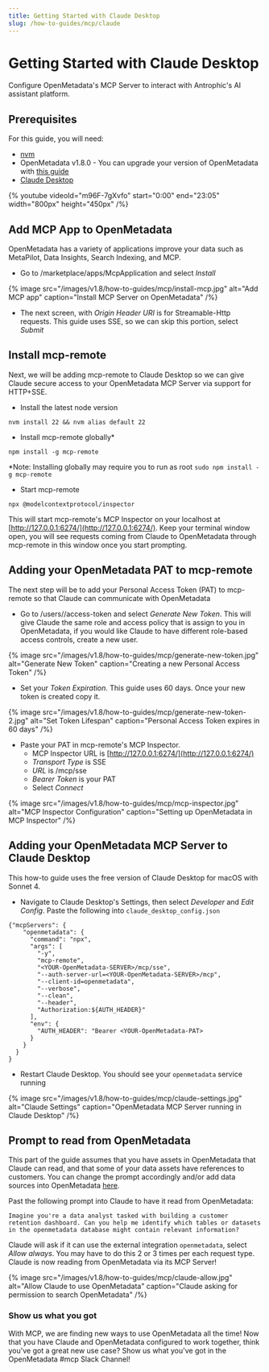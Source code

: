 ```yaml
---
title: Getting Started with Claude Desktop
slug: /how-to-guides/mcp/claude
---
```


# Getting Started with Claude Desktop

Configure OpenMetadata's MCP Server to interact with Antrophic's AI assistant platform. 

## Prerequisites
For this guide, you will need:
- [nvm](https://github.com/nvm-sh/nvm)
- OpenMetadata v1.8.0 - You can upgrade your version of OpenMetadata with [this guide](https://docs.open-metadata.org/latest/deployment/upgrade)
- [Claude Desktop](https://claude.ai/download)

{%  youtube videoId="m96F-7gXvfo" start="0:00" end="23:05" width="800px" height="450px" /%}

## Add MCP App to OpenMetadata
OpenMetadata has a variety of applications improve your data such as MetaPilot, Data Insights, Search Indexing, and MCP.

- Go to <YOUR-OpenMetadata-SERVER>/marketplace/apps/McpApplication and select *Install*

{% image
src="/images/v1.8/how-to-guides/mcp/install-mcp.jpg"
alt="Add MCP app"
caption="Install MCP Server on OpenMetadata"
/%}

- The next screen, with *Origin Header URI* is for Streamable-Http requests. This guide uses SSE, so we can skip this portion, select *Submit*

## Install mcp-remote
Next, we will be adding mcp-remote to Claude Desktop so we can give Claude secure access to your OpenMetadata MCP Server via support for HTTP+SSE.

- Install the latest node version
```
nvm install 22 && nvm alias default 22
```

- Install mcp-remote globally*
```
npm install -g mcp-remote
```

*Note: Installing globally may require you to run as root `sudo npm install -g mcp-remote`

- Start mcp-remote
```
npx @modelcontextprotocol/inspector
```

This will start mcp-remote's MCP Inspector on your localhost at [http://127.0.0.1:6274/](http://127.0.0.1:6274/). Keep your terminal window open, you will see requests coming from Claude to OpenMetadata through mcp-remote in this window once you start prompting.

## Adding your OpenMetadata PAT to mcp-remote
The next step will be to add your Personal Access Token (PAT) to mcp-remote so that Claude can communicate with OpenMetadata

- Go to <YOUR-OpenMetadata-SERVER>/users/<YOUR-USERNAME>/access-token and select *Generate New Token*. This will give Claude the same role and access policy that is assign to you in OpenMetadata, if you would like Claude to have different role-based access controls, create a new user.

{% image
src="/images/v1.8/how-to-guides/mcp/generate-new-token.jpg"
alt="Generate New Token"
caption="Creating a new Personal Access Token"
/%}

- Set your *Token Expiration*. This guide uses 60 days. Once your new token is created copy it.

{% image
src="/images/v1.8/how-to-guides/mcp/generate-new-token-2.jpg"
alt="Set Token Lifespan"
caption="Personal Access Token expires in 60 days"
/%}

- Paste your PAT in mcp-remote's MCP Inspector. 
  - MCP Inspector URL is [http://127.0.0.1:6274/](http://127.0.0.1:6274/)
  - *Transport Type* is SSE
  - *URL* is <YOUR-OpenMetadata-SERVER>/mcp/sse
  - *Bearer Token* is your PAT
  - Select *Connect*

{% image
src="/images/v1.8/how-to-guides/mcp/mcp-inspector.jpg"
alt="MCP Inspector Configuration"
caption="Setting up OpenMetadata in MCP Inspector"
/%}

## Adding your OpenMetadata MCP Server to Claude Desktop
This how-to guide uses the free version of Claude Desktop for macOS with Sonnet 4.

- Navigate to Claude Desktop's Settings, then select *Developer* and *Edit Config*. Paste the following into `claude_desktop_config.json`

```
{"mcpServers": {
    "openmetadata": {
      "command": "npx",
      "args": [
        "-y",
        "mcp-remote",
        "<YOUR-OpenMetadata-SERVER>/mcp/sse",
        "--auth-server-url=<YOUR-OpenMetadata-SERVER>/mcp",
        "--client-id=openmetadata",
        "--verbose",
        "--clean",
        "--header",
        "Authorization:${AUTH_HEADER}"
      ],
      "env": {
        "AUTH_HEADER": "Bearer <YOUR-OpenMetadata-PAT>
      }
    }
  }
}
```

- Restart Claude Desktop. You should see your `openmetadata` service running

{% image
src="/images/v1.8/how-to-guides/mcp/claude-settings.jpg"
alt="Claude Settings"
caption="OpenMetadata MCP Server running in Claude Desktop"
/%}

## Prompt to read from OpenMetadata
This part of the guide assumes that you have assets in OpenMetadata that Claude can read, and that some of your data assets have references to customers. You can change the prompt accordingly and/or add data sources into OpenMetadata [here](https://docs.open-metadata.org/latest/connectors).

Past the following prompt into Claude to have it read from OpenMetadata:
```
Imagine you're a data analyst tasked with building a customer retention dashboard. Can you help me identify which tables or datasets in the openmetadata database might contain relevant information?
```

Claude will ask if it can use the external integration `openmetadata`, select *Allow always*. You may have to do this 2 or 3 times per each request type. Claude is now reading from OpenMetadata via its MCP Server!

{% image
src="/images/v1.8/how-to-guides/mcp/claude-allow.jpg"
alt="Allow Claude to use OpenMetadata"
caption="Claude asking for permission to search OpenMetadata"
/%}


### Show us what you got
With MCP, we are finding new ways to use OpenMetadata all the time! Now that you have Claude and OpenMetadata configured to work together, think you've got a great new use case? Show us what you've got in the OpenMetadata #mcp Slack Channel!
